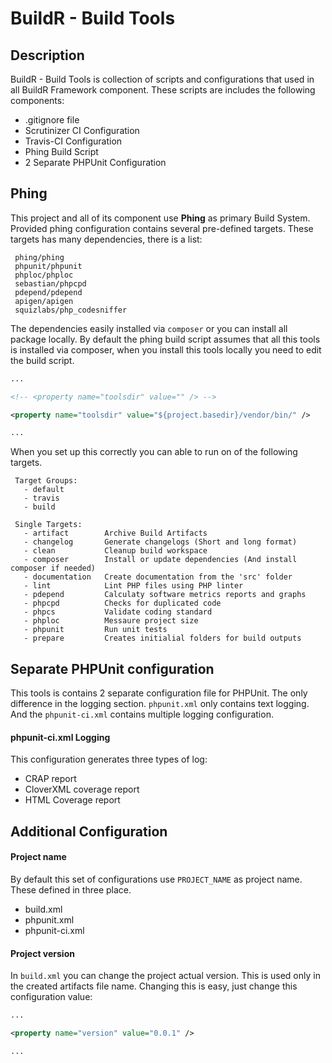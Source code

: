 # BuildR - Build Tools

## Description
BuildR - Build Tools is collection of scripts and configurations that used in all BuildR Framework component.
These scripts are includes the following components:

 - .gitignore file
 - Scrutinizer CI Configuration
 - Travis-CI Configuration
 - Phing Build Script
 - 2 Separate PHPUnit Configuration

## Phing

This project and all of its component use **Phing** as primary Build System. Provided
phing configuration contains several pre-defined targets. These targets has many
dependencies, there is a list:

```
 phing/phing
 phpunit/phpunit
 phploc/phploc
 sebastian/phpcpd
 pdepend/pdepend
 apigen/apigen
 squizlabs/php_codesniffer
```

The dependencies easily installed via `composer` or you can install all package locally.
By default the phing build script assumes that all this tools is installed via composer,
when you install this tools locally you need to edit the build script.

```xml
...

<!-- <property name="toolsdir" value="" /> -->

<property name="toolsdir" value="${project.basedir}/vendor/bin/" />

...
```

When you set up this correctly you can able to run on of the following targets.

```
 Target Groups:
   - default
   - travis
   - build

 Single Targets:
   - artifact        Archive Build Artifacts
   - changelog       Generate changelogs (Short and long format)
   - clean           Cleanup build workspace
   - composer        Install or update dependencies (And install composer if needed)
   - documentation   Create documentation from the 'src' folder
   - lint            Lint PHP files using PHP linter
   - pdepend         Calculaty software metrics reports and graphs
   - phpcpd          Checks for duplicated code
   - phpcs           Validate coding standard
   - phploc          Messaure project size
   - phpunit         Run unit tests
   - prepare         Creates initialial folders for build outputs
```

## Separate PHPUnit configuration

This tools is contains 2 separate configuration file for PHPUnit. The only difference in the logging section.
`phpunit.xml` only contains text logging. And the `phpunit-ci.xml` contains multiple logging configuration.

#### phpunit-ci.xml Logging

This configuration generates three types of log:

 - CRAP report
 - CloverXML coverage report
 - HTML Coverage report

## Additional Configuration

#### Project name

By default this set of configurations use `PROJECT_NAME` as project name. These defined in three place.

- build.xml
- phpunit.xml
- phpunit-ci.xml

#### Project version

In `build.xml` you can change the project actual version. This is used only in the created artifacts file name.
Changing this is easy, just change this configuration value:

```xml
...

<property name="version" value="0.0.1" />

...
```

